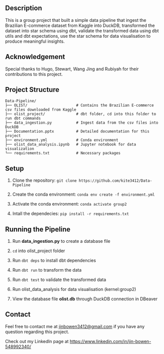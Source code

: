 ## Description
This is a group project that built a simple data pipeline that ingest the Brazilian E-commerce dataset from Kaggle into DuckDB, transformed the dataset into star schema using dbt, validate the transformed data using dbt utils and dbt expectations, use the star schema for data visualisation to produce meaningful insights.

## Acknowledgement
Special thanks to Hugo, Stewart, Wang Jing and Rubiyah for their contributions to this project.

## Project Structure
```
Data-Pipeline/
├── OLIST/                      # Contains the Brazilian E-commerce csv files downloaded from Kaggle
├── olist_project/              # dbt folder, cd into this folder to run dbt commands 
├── data_ingestion.py           # Ingest data from the csv files into DuckDB
├── Documentation.pptx          # Detailed documentation for this project
├── environment.yml             # Conda environment
├── olist_data_analysis.ipynb   # Jupyter notebook for data visualization
└── requirements.txt            # Necessary packages
```

## Setup
1. Clone the repository: `git clone https://github.com/kite3412/Data-Pipeline`

2. Create the conda environment: `conda env create -f environment.yml`

3. Activate the conda environment: `conda activate group2`

4. Intall the dependecies: `pip install -r requirements.txt`
 
## Running the Pipeline
1. Run **data_ingestion.py** to create a database file 

2. `cd` into olist_project folder

3. Run `dbt deps` to install dbt dependencies

4. Run `dbt run` to transform the data

5. Run `dbt test` to validate the transformed data

6. Run olist_data_analysis for data visualisation (kernel:group2)

7. View the database file **olist.db** through DuckDB connection in DBeaver

## Contact
Feel free to contact me at jinbowen3412@gmail.com if you have any question regarding this project.

Check out my LinkedIn page at https://www.linkedin.com/in/jin-bowen-548992340/
